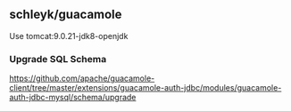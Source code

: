 ## schleyk/guacamole
Use tomcat:9.0.21-jdk8-openjdk

### Upgrade SQL Schema

https://github.com/apache/guacamole-client/tree/master/extensions/guacamole-auth-jdbc/modules/guacamole-auth-jdbc-mysql/schema/upgrade

